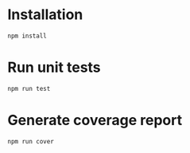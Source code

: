 # Installation
```
npm install
```
# Run unit tests
```
npm run test
```
# Generate coverage report
```
npm run cover
```
